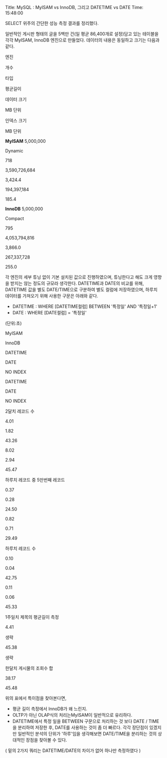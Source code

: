 Title: MySQL : MyISAM vs InnoDB, 그리고 DATETIME vs DATE
Time: 15:48:00

SELECT 위주의 간단한 성능 측정 결과를 정리했다.

  

일반적인 게시판 형태의 글을 5백만 건(일 평균 86,400개로 설정)담고 있는 테이블을 각각 MyISAM, InnoDB 엔진으로 만들었다.
데이터의 내용은 동일하고 크기는 다음과 같다.

엔진

개수

타입

평균길이

데이터 크기

MB 단위

인덱스 크기

MB 단위

**MyISAM**
5,000,000

Dynamic

718

3,590,726,684

3,424.4

194,397,184

185.4

**InnoDB**
5,000,000

Compact

795

4,053,794,816

3,866.0

267,337,728

255.0

  

  

각 엔진의 세부 튜닝 없이 기본 설치된 값으로 진행하였으며, 튜닝한다고 해도 크게 영향을 받지는 않는 정도의 규모라 생각한다.
DATETIME과 DATE의 비교를 위해, DATETIME 값을 별도 DATE/TIME으로 구분하여 별도 컬럼에 저장하였으며, 하루치
데이터를 가져오기 위해 사용한 구문은 아래와 같다.

  * DATETIME : WHERE [DATETIME컬럼] BETWEEN '특정일' AND '특정일+1'
  * DATE : WHERE [DATE컬럼] = '특정일'

(단위:초)

MyISAM

InnoDB


DATETIME

DATE

NO INDEX

DATETIME

DATE

NO INDEX

2달치 레코드 수

4.01

1.82

43.26

8.02

2.94

45.47

하루치 레코드 중 5만번째 레코드

0.37

0.28

24.50

0.82

0.71

29.49

하루치 레코드 수

0.10

0.04

42.75

0.11

0.06

45.33

1주일치 제목의 평균길이 측정

4.41

생략

45.38

생략

한달치 게시물의 조회수 합

38.17

45.48

위의 표에서 특이점을 찾아본다면,

  * 평균 길이 측정에서 InnoDB가 왜 느린지.
  * OLTP가 아닌 OLAP식의 처리는MyISAM이 일반적으로 유리하다.
  * DATETIME에서 특정 일을 BETWEEN 구문으로 처리하는 것 보다 DATE / TIME을 분리하여 저장한 후, DATE를 사용하는 것이 좀 더 빠르다. 각각 장단점이 있겠지만 일반적인 분석의 단위가 '하루'임을 생각해보면 DATE/TIME을 분리하는 것의 상대적인 장점을 찾아볼 수 있다.

( 밑의 2가지 쿼리는 DATETIME/DATE의 차이가 없어 하나만 측정하였다 )

